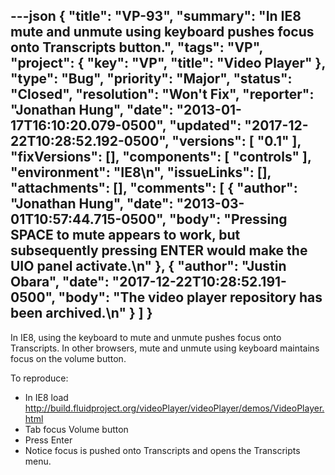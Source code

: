 ---json
{
  "title": "VP-93",
  "summary": "In IE8 mute and unmute using keyboard pushes focus onto Transcripts button.",
  "tags": "VP",
  "project": {
    "key": "VP",
    "title": "Video Player"
  },
  "type": "Bug",
  "priority": "Major",
  "status": "Closed",
  "resolution": "Won't Fix",
  "reporter": "Jonathan Hung",
  "date": "2013-01-17T16:10:20.079-0500",
  "updated": "2017-12-22T10:28:52.192-0500",
  "versions": [
    "0.1"
  ],
  "fixVersions": [],
  "components": [
    "controls"
  ],
  "environment": "IE8\n",
  "issueLinks": [],
  "attachments": [],
  "comments": [
    {
      "author": "Jonathan Hung",
      "date": "2013-03-01T10:57:44.715-0500",
      "body": "Pressing SPACE to mute appears to work, but subsequently pressing ENTER would make the UIO panel activate.\n"
    },
    {
      "author": "Justin Obara",
      "date": "2017-12-22T10:28:52.191-0500",
      "body": "The video player repository has been archived.\n"
    }
  ]
}
---
In IE8, using the keyboard to mute and unmute pushes focus onto Transcripts. In other browsers, mute and unmute using keyboard maintains focus on the volume button.

To reproduce:

* In IE8 load <http://build.fluidproject.org/videoPlayer/videoPlayer/demos/VideoPlayer.html>
* Tab focus Volume button
* Press Enter
* Notice focus is pushed onto Transcripts and opens the Transcripts menu.

        